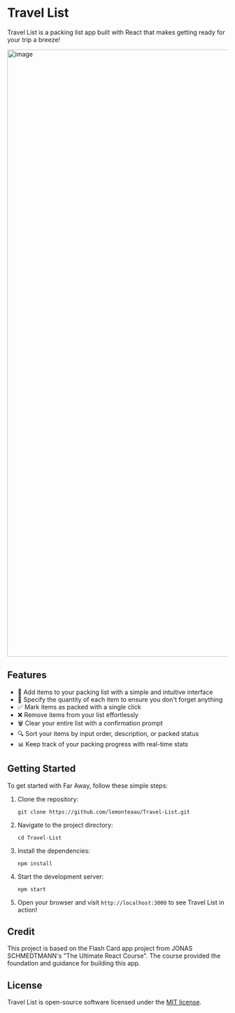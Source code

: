 # Travel List

Travel List is a packing list app built with React that makes getting ready for your trip a breeze!

<img width="1389" alt="image" src="https://github.com/lemonteaau/Travel-List/assets/104964583/86aba3b2-2b11-44c2-a072-ab929659d6e0">


## Features 

- 📝 Add items to your packing list with a simple and intuitive interface
- 🔢 Specify the quantity of each item to ensure you don't forget anything
- ✅ Mark items as packed with a single click
- ❌ Remove items from your list effortlessly
- 🗑️ Clear your entire list with a confirmation prompt
- 🔍 Sort your items by input order, description, or packed status
- 📊 Keep track of your packing progress with real-time stats

## Getting Started 

To get started with Far Away, follow these simple steps:

1. Clone the repository:
   ```
   git clone https://github.com/lemonteaau/Travel-List.git
   ```

2. Navigate to the project directory:
   ```
   cd Travel-List
   ```

3. Install the dependencies:
   ```
   npm install
   ```

4. Start the development server:
   ```
   npm start
   ```

5. Open your browser and visit `http://localhost:3000` to see Travel List in action!


## Credit
This project is based on the Flash Card app project from JONAS SCHMEDTMANN's "The Ultimate React Course". 
The course provided the foundation and guidance for building this app.

## License

Travel List is open-source software licensed under the [MIT license](https://github.com/lemonteaau/Travel-List/blob/main/LICENSE).

